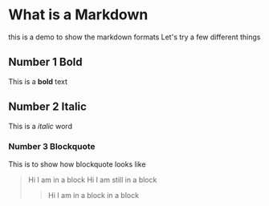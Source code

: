 # What is a Markdown

this is a demo to show the markdown formats
Let's try a few different things

## Number 1 Bold
This is a **bold** text

## Number 2 Italic
This is a *italic* word

### Number 3 Blockquote
This is to show how blockquote looks like
>Hi I am in a block
>Hi I am still in a block
>>Hi I am in a block in a block
